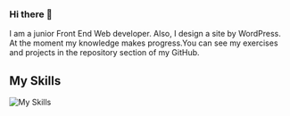 ### Hi there 👋
I am a junior Front End Web developer.
Also, I design a site by WordPress. At the moment my knowledge makes progress.You can see my exercises and projects in the repository section of my GitHub.
## My Skills
![My Skills](https://skillicons.dev/icons?i=js,html,css,tailwindcss,wordpress)
<!--
- 🔭 I’m currently working on Front-End.
- 🌱 I’m currently learning Jvascript.
**farzane-na/farzane-na** is a ✨ _special_ ✨ repository because its `README.md` (this file) appears on your GitHub profile.

Here are some ideas to get you started:

-->
